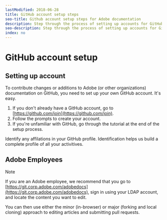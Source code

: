 ```yaml
---
lastModified: 2018-06-28
title: GitHub account setup steps
seo-title: Github account setup steps for Adobe documentation
description: Step through the process of setting up accounts for GitHub, required in order to contribute content to Adobe documentation.
seo-description: Step through the process of setting up accounts for GitHub, required in order to contribute content to Adobe documentation.
index: no
---
```

# GitHub account setup

## Setting up account

To contribute changes or additions to Adobe (or other organizations) documentation on GitHub, you need to set up your own GitHub account. It's easy.

1. If you don't already have a GitHub account, go to [https://github.com/join](https://github.com/join).
1. Follow the prompts to create your account. 
1. If you're unfamiliar with GitHub, go through the tutorial at the end of the setup process.

Identify any affilations in your GitHub profile. Identification helps us build a complete profile of all your activitives.

## Adobe Employees

>[!NOTE] 
>If you are an Adobe employee, we recommend that you go to [https://git.corp.adobe.com/adobedocs](https://git.corp.adobe.com/adobedocs), sign in using your LDAP account, and locate the content you want to edit. 
>
>You can then use either the minor (in-browser) or major (forking and local cloning) approach to editing articles and submitting pull requests.
